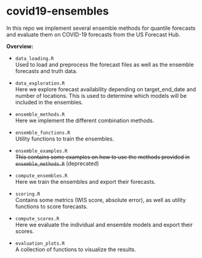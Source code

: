 # covid19-ensembles
In this repo we implement several ensemble methods for quantile forecasts and evaluate them on COVID-19 forecasts from the US Forecast Hub.

**Overview:**
* `data_loading.R`  
Used to load and preprocess the forecast files as well as the ensemble forecasts and truth data.

* `data_exploration.R`  
Here we explore forecast availability depending on target_end_date and number of locations. This is used to determine which models will be included in the ensembles.

* `ensemble_methods.R`  
Here we implement the different combination methods.

* `ensemble_functions.R`  
Utility functions to train the ensembles.

* `ensemble_examples.R`  
~~This contains some examples on how to use the methods provided in `ensemble_methods.R`~~ (deprecated)

* `compute_ensembles.R`  
Here we train the ensembles and export their forecasts.

* `scoring.R`  
Contains some metrics (WIS score, absolute error), as well as utility functions to score forecasts.

* `compute_scores.R`  
Here we evaluate the individual and ensemble models and export their scores.

* `evaluation_plots.R`  
A collection of functions to visualize the results.
